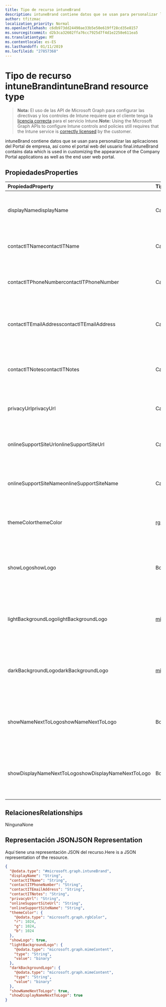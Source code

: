 ```yaml
---
title: Tipo de recurso intuneBrand
description: intuneBrand contiene datos que se usan para personalizar las aplicaciones del Portal de empresa, así como el portal web del usuario final.
author: tfitzmac
localization_priority: Normal
ms.openlocfilehash: c6db973dd24490ae33b5e50e619ff28cd35e8157
ms.sourcegitcommit: d2b3ca32602ffa76cc7925d7f4d1e2258e611ea5
ms.translationtype: MT
ms.contentlocale: es-ES
ms.lasthandoff: 01/11/2019
ms.locfileid: "27857368"
---
```

# <a name="intunebrand-resource-type"></a><span data-ttu-id="65296-103">Tipo de recurso intuneBrand</span><span class="sxs-lookup"><span data-stu-id="65296-103">intuneBrand resource type</span></span>

> <span data-ttu-id="65296-104">**Nota:** El uso de las API de Microsoft Graph para configurar las directivas y los controles de Intune requiere que el cliente tenga la [licencia correcta](https://go.microsoft.com/fwlink/?linkid=839381) para el servicio Intune.</span><span class="sxs-lookup"><span data-stu-id="65296-104">**Note:** Using the Microsoft Graph APIs to configure Intune controls and policies still requires that the Intune service is [correctly licensed](https://go.microsoft.com/fwlink/?linkid=839381) by the customer.</span></span>

<span data-ttu-id="65296-105">intuneBrand contiene datos que se usan para personalizar las aplicaciones del Portal de empresa, así como el portal web del usuario final.</span><span class="sxs-lookup"><span data-stu-id="65296-105">intuneBrand contains data which is used in customizing the appearance of the Company Portal applications as well as the end user web portal.</span></span>
## <a name="properties"></a><span data-ttu-id="65296-106">Propiedades</span><span class="sxs-lookup"><span data-stu-id="65296-106">Properties</span></span>
|<span data-ttu-id="65296-107">Propiedad</span><span class="sxs-lookup"><span data-stu-id="65296-107">Property</span></span>|<span data-ttu-id="65296-108">Tipo</span><span class="sxs-lookup"><span data-stu-id="65296-108">Type</span></span>|<span data-ttu-id="65296-109">Descripción</span><span class="sxs-lookup"><span data-stu-id="65296-109">Description</span></span>|
|:---|:---|:---|
|<span data-ttu-id="65296-110">displayName</span><span class="sxs-lookup"><span data-stu-id="65296-110">displayName</span></span>|<span data-ttu-id="65296-111">Cadena</span><span class="sxs-lookup"><span data-stu-id="65296-111">String</span></span>|<span data-ttu-id="65296-112">Nombre de la compañía u organización que se muestra a los usuarios finales.</span><span class="sxs-lookup"><span data-stu-id="65296-112">Company/organization name that is displayed to end users.</span></span>|
|<span data-ttu-id="65296-113">contactITName</span><span class="sxs-lookup"><span data-stu-id="65296-113">contactITName</span></span>|<span data-ttu-id="65296-114">Cadena</span><span class="sxs-lookup"><span data-stu-id="65296-114">String</span></span>|<span data-ttu-id="65296-115">Nombre de la persona u organización responsable del soporte técnico de TI.</span><span class="sxs-lookup"><span data-stu-id="65296-115">Name of the person/organization responsible for IT support.</span></span>|
|<span data-ttu-id="65296-116">contactITPhoneNumber</span><span class="sxs-lookup"><span data-stu-id="65296-116">contactITPhoneNumber</span></span>|<span data-ttu-id="65296-117">Cadena</span><span class="sxs-lookup"><span data-stu-id="65296-117">String</span></span>|<span data-ttu-id="65296-118">Número de teléfono de la persona u organización responsable del soporte técnico de TI.</span><span class="sxs-lookup"><span data-stu-id="65296-118">Phone number of the person/organization responsible for IT support.</span></span>|
|<span data-ttu-id="65296-119">contactITEmailAddress</span><span class="sxs-lookup"><span data-stu-id="65296-119">contactITEmailAddress</span></span>|<span data-ttu-id="65296-120">Cadena</span><span class="sxs-lookup"><span data-stu-id="65296-120">String</span></span>|<span data-ttu-id="65296-121">Dirección de correo electrónico de la persona u organización responsable del soporte técnico de TI.</span><span class="sxs-lookup"><span data-stu-id="65296-121">Email address of the person/organization responsible for IT support.</span></span>|
|<span data-ttu-id="65296-122">contactITNotes</span><span class="sxs-lookup"><span data-stu-id="65296-122">contactITNotes</span></span>|<span data-ttu-id="65296-123">Cadena</span><span class="sxs-lookup"><span data-stu-id="65296-123">String</span></span>|<span data-ttu-id="65296-124">Comentarios de texto con respecto a la persona u organización responsable del soporte técnico de TI.</span><span class="sxs-lookup"><span data-stu-id="65296-124">Text comments regarding the person/organization responsible for IT support.</span></span>|
|<span data-ttu-id="65296-125">privacyUrl</span><span class="sxs-lookup"><span data-stu-id="65296-125">privacyUrl</span></span>|<span data-ttu-id="65296-126">Cadena</span><span class="sxs-lookup"><span data-stu-id="65296-126">String</span></span>|<span data-ttu-id="65296-127">Dirección URL de la directiva de privacidad de la empresa u organización.</span><span class="sxs-lookup"><span data-stu-id="65296-127">URL to the company/organization’s privacy policy.</span></span>|
|<span data-ttu-id="65296-128">onlineSupportSiteUrl</span><span class="sxs-lookup"><span data-stu-id="65296-128">onlineSupportSiteUrl</span></span>|<span data-ttu-id="65296-129">Cadena</span><span class="sxs-lookup"><span data-stu-id="65296-129">String</span></span>|<span data-ttu-id="65296-130">Dirección URL del sitio del departamento de soporte técnico de la empresa u organización.</span><span class="sxs-lookup"><span data-stu-id="65296-130">URL to the company/organization’s IT helpdesk site.</span></span>|
|<span data-ttu-id="65296-131">onlineSupportSiteName</span><span class="sxs-lookup"><span data-stu-id="65296-131">onlineSupportSiteName</span></span>|<span data-ttu-id="65296-132">Cadena</span><span class="sxs-lookup"><span data-stu-id="65296-132">String</span></span>|<span data-ttu-id="65296-133">Nombre para mostrar del sitio del departamento de soporte técnico de la empresa u organización.</span><span class="sxs-lookup"><span data-stu-id="65296-133">Display name of the company/organization’s IT helpdesk site.</span></span>|
|<span data-ttu-id="65296-134">themeColor</span><span class="sxs-lookup"><span data-stu-id="65296-134">themeColor</span></span>|[<span data-ttu-id="65296-135">rgbColor</span><span class="sxs-lookup"><span data-stu-id="65296-135">rgbColor</span></span>](../resources/intune-onboarding-rgbcolor.md)|<span data-ttu-id="65296-136">Color de tema principal utilizado en el portal web y las aplicaciones del Portal de empresa.</span><span class="sxs-lookup"><span data-stu-id="65296-136">Primary theme color used in the Company Portal applications and web portal.</span></span>|
|<span data-ttu-id="65296-137">showLogo</span><span class="sxs-lookup"><span data-stu-id="65296-137">showLogo</span></span>|<span data-ttu-id="65296-138">Booleano</span><span class="sxs-lookup"><span data-stu-id="65296-138">Boolean</span></span>|<span data-ttu-id="65296-139">Booleano que indica si se muestran o no las imágenes de logotipo proporcionadas por el administrador.</span><span class="sxs-lookup"><span data-stu-id="65296-139">Boolean that represents whether the administrator-supplied logo images are shown or not shown.</span></span>|
|<span data-ttu-id="65296-140">lightBackgroundLogo</span><span class="sxs-lookup"><span data-stu-id="65296-140">lightBackgroundLogo</span></span>|[<span data-ttu-id="65296-141">mimeContent</span><span class="sxs-lookup"><span data-stu-id="65296-141">mimeContent</span></span>](../resources/intune-shared-mimecontent.md)|<span data-ttu-id="65296-142">Imagen de logotipo que se muestra en las aplicaciones del Portal de empresa con un fondo claro detrás del logotipo.</span><span class="sxs-lookup"><span data-stu-id="65296-142">Logo image displayed in Company Portal apps which have a light background behind the logo.</span></span>|
|<span data-ttu-id="65296-143">darkBackgroundLogo</span><span class="sxs-lookup"><span data-stu-id="65296-143">darkBackgroundLogo</span></span>|[<span data-ttu-id="65296-144">mimeContent</span><span class="sxs-lookup"><span data-stu-id="65296-144">mimeContent</span></span>](../resources/intune-shared-mimecontent.md)|<span data-ttu-id="65296-145">Imagen de logotipo que se muestra en las aplicaciones del Portal de empresa con un fondo oscuro detrás del logotipo.</span><span class="sxs-lookup"><span data-stu-id="65296-145">Logo image displayed in Company Portal apps which have a dark background behind the logo.</span></span>|
|<span data-ttu-id="65296-146">showNameNextToLogo</span><span class="sxs-lookup"><span data-stu-id="65296-146">showNameNextToLogo</span></span>|<span data-ttu-id="65296-147">Booleano</span><span class="sxs-lookup"><span data-stu-id="65296-147">Boolean</span></span>|<span data-ttu-id="65296-148">Booleano que indica si se muestra o no el nombre para mostrar proporcionado por el administrador.</span><span class="sxs-lookup"><span data-stu-id="65296-148">Boolean that represents whether the administrator-supplied display name will be shown next to the logo image.</span></span>|
|<span data-ttu-id="65296-149">showDisplayNameNextToLogo</span><span class="sxs-lookup"><span data-stu-id="65296-149">showDisplayNameNextToLogo</span></span>|<span data-ttu-id="65296-150">Booleano</span><span class="sxs-lookup"><span data-stu-id="65296-150">Boolean</span></span>|<span data-ttu-id="65296-151">Booleano que indica si se muestra o no el nombre para mostrar proporcionado por el administrador.</span><span class="sxs-lookup"><span data-stu-id="65296-151">Boolean that represents whether the administrator-supplied display name will be shown next to the logo image.</span></span>|

## <a name="relationships"></a><span data-ttu-id="65296-152">Relaciones</span><span class="sxs-lookup"><span data-stu-id="65296-152">Relationships</span></span>
<span data-ttu-id="65296-153">Ninguna</span><span class="sxs-lookup"><span data-stu-id="65296-153">None</span></span>
## <a name="json-representation"></a><span data-ttu-id="65296-154">Representación JSON</span><span class="sxs-lookup"><span data-stu-id="65296-154">JSON Representation</span></span>
<span data-ttu-id="65296-155">Aquí tiene una representación JSON del recurso.</span><span class="sxs-lookup"><span data-stu-id="65296-155">Here is a JSON representation of the resource.</span></span>
<!-- {
  "blockType": "resource",
  "@odata.type": "microsoft.graph.intuneBrand"
}
-->
``` json
{
  "@odata.type": "#microsoft.graph.intuneBrand",
  "displayName": "String",
  "contactITName": "String",
  "contactITPhoneNumber": "String",
  "contactITEmailAddress": "String",
  "contactITNotes": "String",
  "privacyUrl": "String",
  "onlineSupportSiteUrl": "String",
  "onlineSupportSiteName": "String",
  "themeColor": {
    "@odata.type": "microsoft.graph.rgbColor",
    "r": 1024,
    "g": 1024,
    "b": 1024
  },
  "showLogo": true,
  "lightBackgroundLogo": {
    "@odata.type": "microsoft.graph.mimeContent",
    "type": "String",
    "value": "binary"
  },
  "darkBackgroundLogo": {
    "@odata.type": "microsoft.graph.mimeContent",
    "type": "String",
    "value": "binary"
  },
  "showNameNextToLogo": true,
  "showDisplayNameNextToLogo": true
}
```




